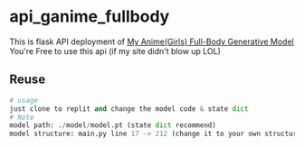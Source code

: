 # api_ganime_fullbody
This is flask API deployment of [My Anime(Girls) Full-Body Generative Model](https://github.com/HRNPH/GANime-FullBody)
You're Free to use this api (if my site didn't blow up LOL)

## Reuse
```python
# usage
just clone to replit and change the model code & state dict
# Note
model path: ./model/model.pt (state dict recommend)
model structure: main.py line 17 -> 212 (change it to your own structure)
```
